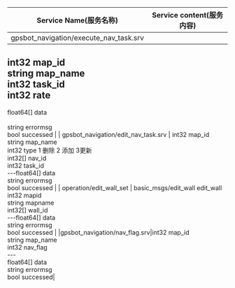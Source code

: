 | Service Name(服务名称)       |Service content(服务内容)        |
| ------------- |:-------------:|
| gpsbot_navigation/execute_nav_task.srv      | 
  int32 map_id</br> 
  string map_name </br>
  int32 task_id</br> 
  int32 rate 
  ---
  float64[] data </br>  
  string errormsg</br>
  bool successed 
|
| gpsbot_navigation/edit_nav_task.srv     | int32 map_id</br>string map_name</br>int32 type  1 删除 2 添加 3更新</br>int32[] nav_id</br>int32 task_id</br>---float64[] data</br>string errormsg</br>bool successed      |
| operation/edit_wall_set | basic_msgs/edit_wall edit_wall</br>int32 mapid</br>string mapname</br>int32[] wall_id</br>---float64[] data</br>string errormsg</br>bool successed    |
|gpsbot_navigation/nav_flag.srv|int32 map_id</br>string map_name</br>int32 nav_flag</br>---</br>float64[] data</br>string errormsg</br>bool successed|
